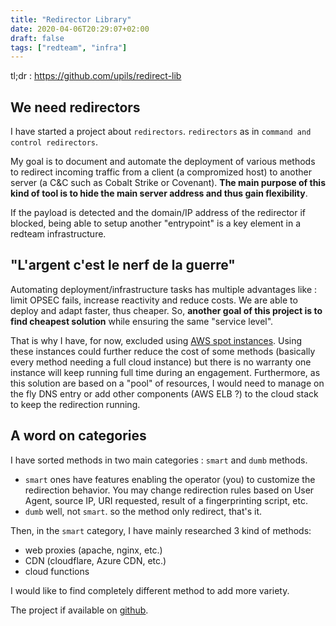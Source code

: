 ```yaml
---
title: "Redirector Library"
date: 2020-04-06T20:29:07+02:00
draft: false
tags: ["redteam", "infra"]
---
```


tl;dr : https://github.com/upils/redirect-lib

## We need redirectors

I have started a project about `redirectors`. `redirectors` as in `command and control redirectors`.

My goal is to document and automate the deployment of various methods to redirect incoming traffic from a client (a compromized host) to another server (a C&C such as Cobalt Strike or Covenant). **The main purpose of this kind of tool is to hide the main server address and thus gain flexibility**.

If the payload is detected and the domain/IP address of the redirector if blocked, being able to setup another "entrypoint" is a key element in a redteam infrastructure.

## "L'argent c'est le nerf de la guerre"

Automating deployment/infrastructure tasks has multiple advantages like : limit OPSEC fails, increase reactivity and reduce costs. We are able to deploy and adapt faster, thus cheaper. So, **another goal of this project is to find cheapest solution** while ensuring the same "service level".

That is why I have, for now, excluded using [AWS spot instances](https://aws.amazon.com/ec2/spot/). Using these instances could further reduce the cost of some methods (basically every method needing a full cloud instance) but there is no warranty one instance will keep running full time during an engagement. Furthermore, as this solution are based on a "pool" of resources, I would need to manage on the fly DNS entry or add other components (AWS ELB ?) to the cloud stack to keep the redirection running.

## A word on categories

I have sorted methods in two main categories : `smart` and `dumb` methods.

- `smart` ones have features enabling the operator (you) to customize the redirection behavior. You may change redirection rules based on User Agent, source IP, URI requested, result of a fingerprinting script, etc.
- `dumb` well, not `smart`. so the method only redirect, that's it.

Then, in the `smart` category, I have mainly researched 3 kind of methods:

- web proxies (apache, nginx, etc.)
- CDN (cloudflare, Azure CDN, etc.)
- cloud functions

I would like to find completely different method to add more variety.

The project if available on [github](https://github.com/upils/redirect-lib). 